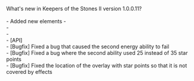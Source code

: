 What's new in Keepers of the Stones II version 1.0.0.11?<br />
<br />- Added new elements - 
<br />- 
<br />- 
<br />- [API] 
<br />- [Bugfix] Fixed a bug that caused the second energy ability to fail
<br />- [Bugfix] Fixed a bug where the second ability used 25 instead of 35 star points
<br />- [Bugfix] Fixed the location of the overlay with star points so that it is not covered by effects